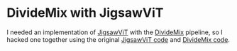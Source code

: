 # DivideMix with JigsawViT
I needed an implementation of [JigsawViT](https://arxiv.org/abs/2207.11971) with the [DivideMix](https://arxiv.org/abs/2002.07394) pipeline, so I hacked one together using the original [JigsawViT code](https://github.com/yingyichen-cyy/JigsawViT?tab=readme-ov-file) and [DivideMix code](https://github.com/LiJunnan1992/DivideMix).

